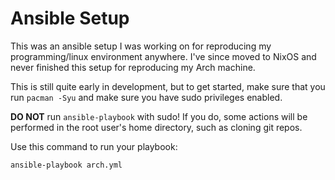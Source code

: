 # Ansible Setup

This was an ansible setup I was working on for reproducing my programming/linux environment anywhere. I've since moved to NixOS and never finished this setup for reproducing my Arch machine.

This is still quite early in development, but to get started, make sure that you run `pacman -Syu` and make sure you have sudo privileges enabled.

**DO NOT** run `ansible-playbook` with sudo! If you do, some actions will be performed in the root user's home directory, such as cloning git repos.

Use this command to run your playbook:

``` shell
ansible-playbook arch.yml
```
